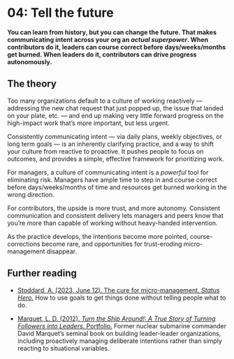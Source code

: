 # 04: Tell the future

**You can learn from history, but you can change the future. That makes communicating intent across your org an _actual superpower_. When contributors do it, leaders can course correct before days/weeks/months get burned. When leaders do it, contributors can drive progress autonomously.**

## The theory

Too many organizations default to a culture of working reactively — addressing the new chat request that just popped up, the issue that landed on your plate, etc. — and end up making very little forward progress on the high-impact work that’s more important, but less urgent.

Consistently communicating intent — via daily plans, weekly objectives, or long term goals — is an inherently clarifying practice, and a way to shift your culture from reactive to proactive. It pushes people to focus on outcomes, and provides a simple, effective framework for prioritizing work.

For managers, a culture of communicating intent is a *powerful* tool for eliminating risk. Managers have ample time to step in and course correct before days/weeks/months of time and resources get burned working in the wrong direction.

For contributors, the upside is more trust, and more autonomy. Consistent communication and consistent delivery lets managers and peers know that you’re more than capable of working without heavy-handed intervention.

As the practice develops, the intentions become more pointed, course-corrections become rare, and opportunities for trust-eroding micro-management disappear.

## Further reading

- [Stoddard, A. (2023, June 12). The cure for micro-management. _Status Hero._](https://statushero.com/blog/cure-for-micromanagement/)
How to use goals to get things done without telling people what to do.

- [Marquet, L. D. (2012). _Turn the Ship Around!: A True Story of Turning Followers into Leaders_. Portfolio.](https://lccn.loc.gov/2013007592)
Former nuclear submarine commander David Marquet’s seminal book on building leader-leader organizations, including proactively managing deliberate intentions rather than simply reacting to situational variables.
